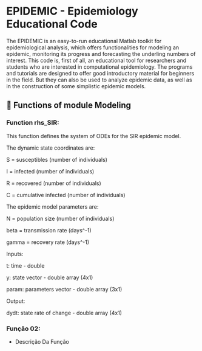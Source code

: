 # EPIDEMIC - Epidemiology Educational Code

The EPIDEMIC is an easy-to-run educational Matlab toolkit for epidemiological analysis, which offers functionalities for modeling an epidemic, monitoring its progress and forecasting the underling numbers of interest. This code is, first of all, an educational tool for researchers and students who are interested in computational epidemiology. The programs and tutorials are designed to offer good introductory material for beginners in the field. But they can also be used to analyze epidemic data, as well as in the construction of some simplistic epidemic models. 

## 🔧 Functions of module Modeling

### Function rhs_SIR:

This function defines the system of ODEs for the SIR epidemic model.

The dynamic state coordinates are:
  
  S = susceptibles        (number of individuals)
  
  I = infected            (number of individuals)
 
  R = recovered           (number of individuals)
  
  C = cumulative infected (number of individuals)

The epidemic model parameters are:

 N  = population size   (number of individuals)
 
 beta  = transmission rate (days^-1)
 
 gamma = recovery rate     (days^-1)

Inputs:

 t: time                    - double
 
 y: state vector            - double array (4x1)
 
 param: parameters vector   - double array (3x1)
 
Output:

dydt: state rate of change - double array (4x1)

### Função 02:
- Descrição Da Função
